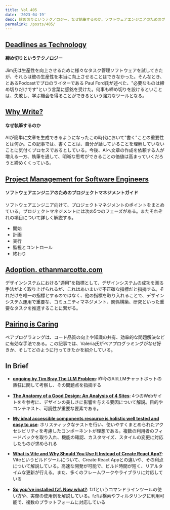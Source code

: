 ```yaml
---
title: Vol.405
date: '2023-04-19'
desc: 締め切りというテクノロジー、なぜ執筆するのか、ソフトウェアエンジニアのためのプロジェクトマネジメントガイド、ほか計10リンク
permalink: /posts/405/
---
```



## [Deadlines as Technology](https://blog.jim-nielsen.com/2023/deadlines-as-technology/)
#### 締め切りというテクノロジー

Jim氏は生産性を向上させるために様々なタスク管理ソフトウェアを試してきたが、それらは彼の生産性を本当に向上させることはできなかった。そんなとき、とあるPodcastでプロのライターである Paul Ford氏が述べた、"必要なものは締め切りだけです"という言葉に感銘を受けた。何事も締め切りを設けるといことは、失敗し、学ぶ機会を得ることができるという強力なツールとなる。


## [Why Write?](https://fs.blog/why-write/)
#### なぜ執筆するのか

AIが簡単に文章を生成できるようになったこの時代において"書く"ことの重要性とは何か。この記事では、書くことは、自分が話していることを理解していないことに気付くプロセスであるとしている。今後、AIへ文章の作成を依頼する人が増える一方、執筆を通して、明晰な思考ができることの価値は高まっていくだろうと締めくくっている。


## [Project Management for Software Engineers](https://sookocheff.com/post/engineering-management/project-management-for-software-engineers/)
#### ソフトウェアエンジニアのためのプロジェクトマネジメントガイド

ソフトウェアエンジニア向けて、プロジェクトマネジメントのポイントをまとめている。プロジェクトマネジメントには次の5つのフェーズがある。またそれぞれの項目について詳しく解説する。

- 開始
- 計画
- 実行
- 監視とコントロール
- 終わり


## [Adoption. ethanmarcotte.com](https://ethanmarcotte.com/wrote/design-system-adoption/)

デザインシステムにおける"適用"を指標として、デザインシステムの成功を測る手法がよく取り上げられるが、これはあいまいで不正確な指標だと指摘する。それだけを唯一の指標とするのではなく、他の指標を取り入れることで、デザインシステム運用で重要な、コミュニティマネジメント、関係構築、研究といった重要なタスクを推進することに繋がる。


## [Pairing is Caring](https://thoughtbot.com/blog/pairing-is-caring)

ペアプログラミングは、コード品質の向上や知識の共有、効率的な問題解決などに有効な手法である。この記事では、Valeria氏がペアプログラミングがなぜ好きか、そしてどのように行ってきたかを紹介している。


## In Brief

- **[ongoing by Tim Bray  The LLM Problem](https://www.tbray.org/ongoing/When/202x/2023/03/14/Binging)**: 昨今のAI/LLMチャットボットの熱狂に関して考察し、その問題点を指摘する

- **[The Anatomy of a Good Design: An Analysis of 4 Sites](https://www.nngroup.com/articles/why-does-a-design-look-good-part2/)**: 4つのWebサイトをを参考に、デザインの美しさに影響を与える要因について解説。目的やコンテキスト、可読性が重要な要素である。

- **[My ideal accessible components resource is holistic well tested and easy to use](https://hidde.blog/ideal-a11y-guidance/)**: ホリスティックなテストを行い、使いやすくまとめられたアクセシビリティを考慮したコンポーネントが理想である。複数の利用者のフィードバックを取り入れ、機能の確認、カスタマイズ、スタイルの変更に対応したものが求められる

- **[What is Vite and Why Should You Use It Instead of Create React App?](https://luketheweb.dev/blog/what-is-vite-and-why-should-you-use-it-instead-of-create-react-app)**: Viteというビルドツールについて、Create React Appとの違いや、その利点について解説している。高速な開発が可能で、ビルド時間が短く、リアルタイムな更新が行える。また、多くのフレームワークやライブラリに対応している

- **[So you've installed fzf. Now what?](https://andrew-quinn.me/fzf/)**: fzfというコマンドラインツールの使い方や、実際の使用例を解説している。fzfは検索やフィルタリングに利用可能で、複数のプラットフォームに対応している
